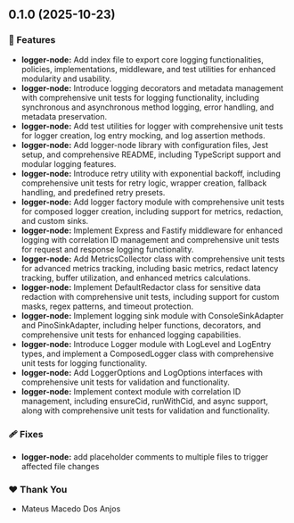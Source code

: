 ## 0.1.0 (2025-10-23)

### 🚀 Features

- **logger-node:** Add index file to export core logging functionalities, policies, implementations, middleware, and test utilities for enhanced modularity and usability.
- **logger-node:** Introduce logging decorators and metadata management with comprehensive unit tests for logging functionality, including synchronous and asynchronous method logging, error handling, and metadata preservation.
- **logger-node:** Add test utilities for logger with comprehensive unit tests for logger creation, log entry mocking, and log assertion methods.
- **logger-node:** Add logger-node library with configuration files, Jest setup, and comprehensive README, including TypeScript support and modular logging features.
- **logger-node:** Introduce retry utility with exponential backoff, including comprehensive unit tests for retry logic, wrapper creation, fallback handling, and predefined retry presets.
- **logger-node:** Add logger factory module with comprehensive unit tests for composed logger creation, including support for metrics, redaction, and custom sinks.
- **logger-node:** Implement Express and Fastify middleware for enhanced logging with correlation ID management and comprehensive unit tests for request and response logging functionality.
- **logger-node:** Add MetricsCollector class with comprehensive unit tests for advanced metrics tracking, including basic metrics, redact latency tracking, buffer utilization, and enhanced metrics calculations.
- **logger-node:** Implement DefaultRedactor class for sensitive data redaction with comprehensive unit tests, including support for custom masks, regex patterns, and timeout protection.
- **logger-node:** Implement logging sink module with ConsoleSinkAdapter and PinoSinkAdapter, including helper functions, decorators, and comprehensive unit tests for enhanced logging capabilities.
- **logger-node:** Introduce Logger module with LogLevel and LogEntry types, and implement a ComposedLogger class with comprehensive unit tests for logging functionality.
- **logger-node:** Add LoggerOptions and LogOptions interfaces with comprehensive unit tests for validation and functionality.
- **logger-node:** Implement context module with correlation ID management, including ensureCid, runWithCid, and async support, along with comprehensive unit tests for validation and functionality.

### 🩹 Fixes

- **logger-node:** add placeholder comments to multiple files to trigger affected file changes

### ❤️ Thank You

- Mateus Macedo Dos Anjos